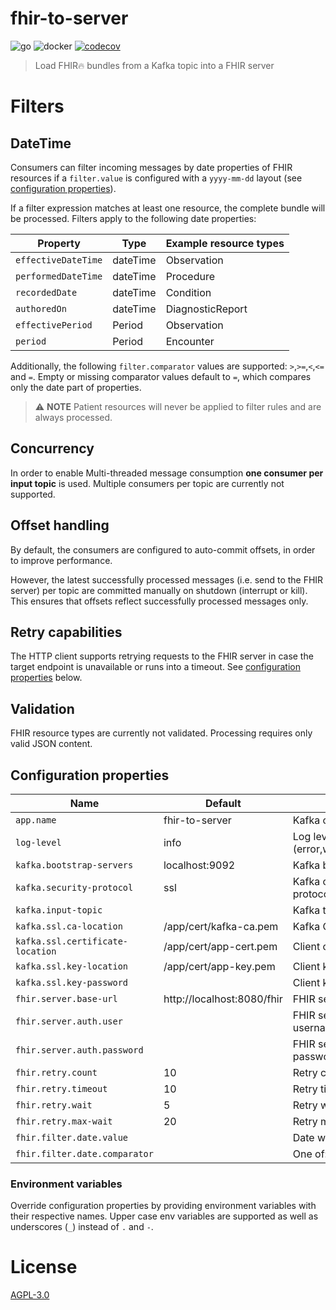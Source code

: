 # fhir-to-server
![go](https://github.com/diz-unimr/fhir-to-server/actions/workflows/build.yml/badge.svg) ![docker](https://github.com/diz-unimr/fhir-to-server/actions/workflows/release.yml/badge.svg) [![codecov](https://codecov.io/github/diz-unimr/fhir-to-server/branch/main/graph/badge.svg?token=4ciJIXKAK5)](https://codecov.io/github/diz-unimr/fhir-to-server)
> Load FHIR🔥 bundles from a Kafka topic into a FHIR server

# Filters

## DateTime

Consumers can filter incoming messages by date properties of FHIR resources if a `filter.value` 
is configured with a `yyyy-mm-dd` layout (see [configuration properties](#configuration-properties)).

If a filter expression matches at least one resource, the complete bundle will be processed.
Filters apply to the following date properties:

| Property            | Type     | Example resource types |
|---------------------|----------|------------------------|
| `effectiveDateTime` | dateTime | Observation            |
| `performedDateTime` | dateTime | Procedure              |
| `recordedDate`      | dateTime | Condition              |
| `authoredOn`        | dateTime | DiagnosticReport       |
| `effectivePeriod`   | Period   | Observation            |
| `period`            | Period   | Encounter              |

Additionally, the following `filter.comparator` values are supported: `>`,`>=`,`<`,`<=` and `=`.
Empty or missing comparator values default to `=`, which compares only the date part of properties.

> ⚠️ **NOTE** Patient resources will never be applied to filter rules and are always processed.

## Concurrency

In order to enable Multi-threaded message consumption **one consumer per input topic** is used. 
Multiple consumers per topic are currently not supported.

## Offset handling

By default, the consumers are configured to auto-commit offsets, in order to improve performance.

However, the latest successfully processed messages (i.e. send to the FHIR server) per topic are 
committed manually on shutdown (interrupt or kill).
This ensures that offsets reflect successfully processed messages only. 

## Retry capabilities

The HTTP client supports retrying requests to the FHIR server in case the target endpoint is unavailable
or runs into a timeout. See [configuration properties](#configuration-properties) below.

## Validation

FHIR resource types are currently not validated. Processing requires only valid JSON content.

## Configuration properties

| Name                             | Default                    | Description                             |
|----------------------------------|----------------------------|-----------------------------------------|
| `app.name`                       | fhir-to-server             | Kafka consumer group id                 |
| `log-level`                      | info                       | Log level (error,warn,info,debug,trace) |
| `kafka.bootstrap-servers`        | localhost:9092             | Kafka brokers                           |
| `kafka.security-protocol`        | ssl                        | Kafka communication protocol            |
| `kafka.input-topic`              |                            | Kafka topic to consume                  |
| `kafka.ssl.ca-location`          | /app/cert/kafka-ca.pem     | Kafka CA certificate location           |
| `kafka.ssl.certificate-location` | /app/cert/app-cert.pem     | Client certificate location             |
| `kafka.ssl.key-location`         | /app/cert/app-key.pem      | Client  key location                    |
| `kafka.ssl.key-password`         |                            | Client key password                     |
| `fhir.server.base-url`           | http://localhost:8080/fhir | FHIR server base URL                    |
| `fhir.server.auth.user`          |                            | FHIR server BasicAuth username          |
| `fhir.server.auth.password`      |                            | FHIR server BasicAuth password          |
| `fhir.retry.count`               | 10                         | Retry count                             |
| `fhir.retry.timeout`             | 10                         | Retry timeout                           |
| `fhir.retry.wait`                | 5                          | Retry wait between retries              |
| `fhir.retry.max-wait`            | 20                         | Retry maximum wait                      |
| `fhir.filter.date.value`         |                            | Date with format `yyyy-mm-dd`           |
| `fhir.filter.date.comparator`    |                            | One of: `>`,`>=`,`<`,`<=`,`=`           |

### Environment variables

Override configuration properties by providing environment variables with their respective names.
Upper case env variables are supported as well as underscores (`_`) instead of `.` and `-`.

# License

[AGPL-3.0](https://www.gnu.org/licenses/agpl-3.0.en.html)
